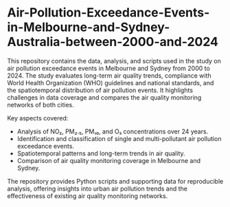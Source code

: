 # Air-Pollution-Exceedance-Events-in-Melbourne-and-Sydney-Australia-between-2000-and-2024

This repository contains the data, analysis, and scripts used in the study on air pollution exceedance events in Melbourne and Sydney from 2000 to 2024. The study evaluates long-term air quality trends, compliance with World Health Organization (WHO) guidelines and national standards, and the spatiotemporal distribution of air pollution events. It highlights challenges in data coverage and compares the air quality monitoring networks of both cities.

Key aspects covered:
- Analysis of NO₂, PM₂.₅, PM₁₀, and O₃ concentrations over 24 years.
- Identification and classification of single and multi-pollutant air pollution exceedance events.
- Spatiotemporal patterns and long-term trends in air quality.
- Comparison of air quality monitoring coverage in Melbourne and Sydney.

The repository provides Python scripts and supporting data for reproducible analysis, offering insights into urban air pollution trends and the effectiveness of existing air quality monitoring networks.
